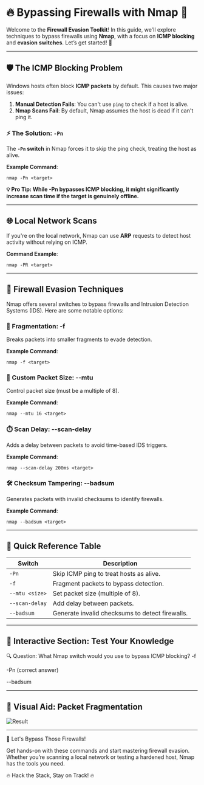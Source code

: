 # 🔥 Bypassing Firewalls with Nmap 🚀
Welcome to the **Firewall Evasion Toolkit**! In this guide, we'll explore techniques to bypass firewalls using **Nmap**, with a focus on **ICMP blocking** and **evasion switches**. Let’s get started! 🎯

---

## 🛡️ The ICMP Blocking Problem
Windows hosts often block **ICMP packets** by default. This causes two major issues:

1. **Manual Detection Fails**: You can't use `ping` to check if a host is alive.
2. **Nmap Scans Fail**: By default, Nmap assumes the host is dead if it can't ping it.

### ⚡ The Solution: `-Pn`
The **`-Pn` switch** in Nmap forces it to skip the ping check, treating the host as alive.  

**Example Command**:  
```
nmap -Pn <target>
```
**💡 Pro Tip: While -Pn bypasses ICMP blocking, it might significantly increase scan time if the target is genuinely offline.**

---

## 🌐 Local Network Scans
If you're on the local network, Nmap can use **ARP** requests to detect host activity without relying on ICMP.

**Command Example**:
```
nmap -PR <target>
```

---

## 🚨 Firewall Evasion Techniques
Nmap offers several switches to bypass firewalls and Intrusion Detection Systems (IDS). Here are some notable options:

### 🧩 Fragmentation: -f
Breaks packets into smaller fragments to evade detection.

**Example Command**:
```
nmap -f <target>
```

### 🔢 Custom Packet Size: --mtu
Control packet size (must be a multiple of 8).

**Example Command**:
```
nmap --mtu 16 <target>
```

### ⏱️ Scan Delay: --scan-delay
Adds a delay between packets to avoid time-based IDS triggers.

**Example Command**:
```
nmap --scan-delay 200ms <target>
```

### 🛠️ Checksum Tampering: --badsum
Generates packets with invalid checksums to identify firewalls.

**Example Command**:
```
nmap --badsum <target>
```

---

## 🌟 Quick Reference Table
| **Switch**     |	**Description**                                 |
|----------------|-------------------------------------------------|
| `-Pn`	         | Skip ICMP ping to treat hosts as alive.         |
| `-f`	          | Fragment packets to bypass detection.           |
| `--mtu <size>`	| Set packet size (multiple of 8).                |
| `--scan-delay`	| Add delay between packets.                      |
| `--badsum`	    | Generate invalid checksums to detect firewalls. |

---

## 🧩 Interactive Section: Test Your Knowledge

🔍 Question:
What Nmap switch would you use to bypass ICMP blocking?
 -f
 
 -Pn (correct answer)
 
 --badsum

---

## 🌟 Visual Aid: Packet Fragmentation

![Result](https://packetpushers.net/wp-content/uploads/2019/11/IPv4-Headers-Standard-Fragmentation-Highlighted-1024x431.png)

---

🚀 Let's Bypass Those Firewalls!

Get hands-on with these commands and start mastering firewall evasion. Whether you’re scanning a local network or testing a hardened host, Nmap has the tools you need.

🔥 Hack the Stack, Stay on Track! 🔥
